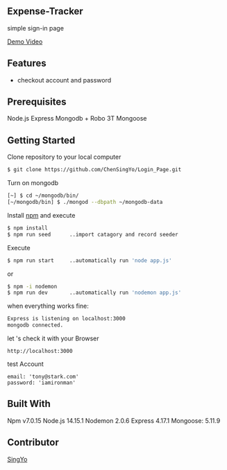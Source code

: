 ## Expense-Tracker

simple sign-in page

[Demo Video](https://user-images.githubusercontent.com/69234380/104899867-56327780-59b6-11eb-89dd-33c041b43648.mp4)

## **Features**

- checkout account and password

## Prerequisites

Node.js
Express
Mongodb + Robo 3T
Mongoose

## **Getting Started**

Clone repository to your local computer

```bash
$ git clone https://github.com/ChenSingYo/Login_Page.git
```

Turn on mongodb

```bash
[~] $ cd ~/mongodb/bin/
[~/mongodb/bin] $ ./mongod --dbpath ~/mongodb-data
```

Install [npm](https://www.npmjs.com/) and execute

```bash
$ npm install
$ npm run seed      ..import catagory and record seeder
```

Execute

```bash
$ npm run start     ..automatically run 'node app.js'
```

or

```bash
$ npm -i nodemon
$ npm run dev       ..automatically run 'nodemon app.js'
```

when everything works fine:

```bash
Express is listening on localhost:3000
mongodb connected.
```

let 's check it with your Browser

```
http://localhost:3000
```

test Account

```
email: 'tony@stark.com'
password: 'iamironman'
```

## **Built With**

Npm v7.0.15
Node.js 14.15.1
Nodemon 2.0.6
Express 4.17.1
Mongoose: 5.11.9

## Contributor

[SingYo](https://github.com/ChenSingYo)
